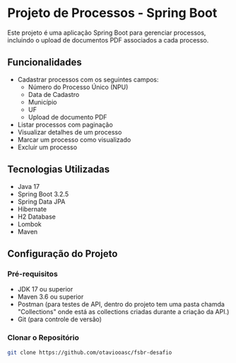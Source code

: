 # Projeto de Processos - Spring Boot

Este projeto é uma aplicação Spring Boot para gerenciar processos, incluindo o upload de documentos PDF associados a cada processo. 

## Funcionalidades

- Cadastrar processos com os seguintes campos:
  - Número do Processo Único (NPU)
  - Data de Cadastro
  - Município
  - UF
  - Upload de documento PDF
- Listar processos com paginação
- Visualizar detalhes de um processo
- Marcar um processo como visualizado
- Excluir um processo

## Tecnologias Utilizadas

- Java 17
- Spring Boot 3.2.5
- Spring Data JPA
- Hibernate
- H2 Database
- Lombok
- Maven

## Configuração do Projeto

### Pré-requisitos

- JDK 17 ou superior
- Maven 3.6 ou superior
- Postman (para testes de API, dentro do projeto tem uma pasta chamda "Collections" onde está as collections criadas durante a criação da API.)
- Git (para controle de versão)

### Clonar o Repositório

```bash
git clone https://github.com/otaviooasc/fsbr-desafio
